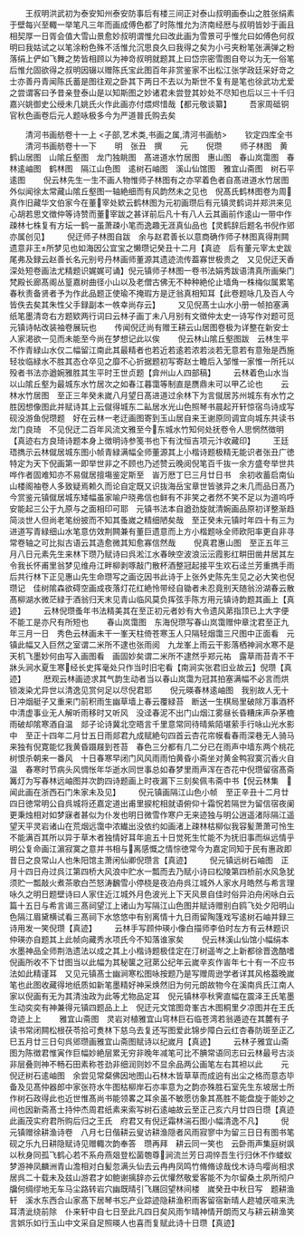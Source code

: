 <!-- { "loadSidebar": true } -->
　　王叔明洪武初为泰安知州泰安防事后有楼三间正对泰山叔明画泰山之胜张绢素于壁每兴至輙一举笔凡三年而画成傅色都了时陈惟允为济南经厯与叔明皆妙于画且相契厚一日胥会值大雪山景愈妙叔明谓惟允曰改此画为雪景可乎惟允曰如傅色何叔明曰我姑试之以笔涂粉色殊不活惟允沉思良久曰我得之矣为小弓夹粉笔张满弹之粉落绢上俨如飞舞之势皆相顾以为神竒叔明就题其上曰岱宗密雪图自夸以为无一俗笔后惟允固欲得之叔明因辍以赠陈氏宝此图百年非赏鉴家不出松江张学政廷采好竒之士亦善丹青闻陈氏蓄是图往观之卧其下两日不去以为斯世不复有是笔也徐武功尤爱之尝谓客曰予昔亲登泰山是以知斯图之妙诸君未尝登其妙处不尽知也后以三十千归嘉兴姚御史公绶未几姚氏火作此画亦付煨烬惜哉【都元敬谈纂】
　　吾家周砥铜官秋色画卷后元人题咏极多今为严道普氏购去矣

　　清河书画舫卷十一上
<子部,艺术类,书画之属,清河书画舫>
　　钦定四库全书
　　清河书画舫卷十一下
　　明　张丑　撰
　　元
　　倪瓒
　　师子林图　黄鹤山居图　山隂丘壑图　龙门独眺图　髙进道水竹居图　惠山图　春山岚霭图　春林逺岫图　鹤林图　隔江山色图　逺树石岫图　溪山仙馆图　雅宜山斋图　树石平逺图
　　倪云林先生一生不画人物惟师子林图有之亦罕着色者自髙进道水竹居图外似闻徐太常藏山隂丘壑图一轴絶细而有风韵然未之见也　倪髙氏鹤林图卷为周真作旧藏华文伯家今在董宰处欵云鹤林图为元初画瓒后有元镇灵鹤词并郑洪来见心胡若思文徴仲等诗赞而董宰跋之甚详前后凡十有八人云其画前作逺山一带中作疎林七株复有方坛一鹤一虽萧疎小笔而逸趣无涯真仙品也【灵鹤辞后题名书倪作郳亦属创见】
　　倪迂师子林图自跋　余与赵君善长以意商确作师子林图真得荆闗遗意非王所梦见也如海因公宜宝之懒瓒记癸丑十二月【真迹　后有董元宰太史跋尾弗及録云赵善长名元别号丹林画师董源其遗迹流传葢寡世极贵之　又见倪迂天香深处短卷画法尤精题识娓娓可诵】倪元镇师子林图一卷书法娟秀跋语清真所画柴门梵殿长廊髙阁丛篁嘉树曲径小山以及老僧古佛无不种种絶伦止墙角一株梅似属累笔春秋责备贤者予为作此品题正使瑜不掩瑕方是迂翁真相知耳【此卷题咏几及百人今皆佚去矣其朱性父手録副本一帙幸尚存云】
　　又见倪髙士山水小册一帧拍塞满纸笔墨清竒右方题欵两行词曰云林子画丁未八月别有文徴仲太史一诗写作对题可觅元镇诗帖改装袖卷展玩也
　　传闻倪迂尚有赠王耕云山居图卷极为详整在新安士人家渇欲一见而未能至今尚在梦想记此以俟
　　倪云林山隂丘壑图跋　云林生平不作青緑山水仅二幅留江南此其最精者也若近若逺若浓若淡若无意若有意殆是西施轻妆临緑水不胜其态仓卒见之靡不心折据题初写寄赵士瞻后入邹惟一家惟一所托以殁者书法亦遒婉雅胜其生平时王世贞题【弇州山人四部稿】
　　云林着色山水当以山隂丘壑为最城东水竹居次之如春江暮霭等制直是赝鼎未可以甲乙论也
　　云林水竹居图　至正三年癸未嵗八月望日髙进道过余林下为言僦居苏州城东有水竹之胜因想像图此并赋诗其上云僦得城东二畆居水光山色照琴书晨起开轩惊宿鸟诗成写砚没游鱼倪瓒题　好在云林一老迂画图寄到玉山居自来王谢原同调宜向城东共读书龙门良琦　不见倪迂二百年风流文雅至今东城水竹知何处抚卷令人思惘然徴明【真迹右方良琦诗题本身上徴明诗参笺书也下有沈恒吉项元汴收藏印】
　　王廷珸擕示云林僦居城东图小帧青緑满幅全师董源其上小楷诗题极精无能识者张丑广徳特定为天下倪画第一即举世非之不顾也乃述赞云晚阅倪笔百千抜一余方盛夸举世共哗作者固难知亦不易僦居擅塲鉴定斯至　峕万厯丁巳三月廿日书　余初收蓄启南仙山楼阁袖卷人多致疑焉赖久而论自定既又识抜海岳宝章世皆骇异之未几而品日髙乃今赏鉴元镇僦居城东矮幅虽家喻户晓弗信也鲜有不非笑之者然不笑不足以为道呜呼安能起三公于九原与之面相印可耶　元镇书法本自遒劲旋就清婉画品原初详整渐趋简淡世人但尚老笔纷披而不知其蚤嵗之精细陋矣哉　至正癸未元镇时年四十有三为进道写青緑细山水笔意仿效荆闗兼有董巨遗意而上方小楷题咏全师欧阳率更自非寻常卷轴之可比拟古语云其造愈微其知愈寡信然哉
　　倪真君惠山图　至正五年三月八日元素先生来林下瓒乃赋诗曰呉淞江水春映空波浪沄沄霞影红畊田凿井居其左令我长怀甫里翁梦见维舟江畔柳剥啄敲门散杯酒整冠起接平生欢石迳兰芳重擕手雨后共行林下正见惠山先生命瓒写之画讫因书此诗于上张外史陈先生见之必大笑也倪瓒记　佳树隂森欲碍空画成夜落灯花红絶怜带经自锄者未忍竟别天随翁汾湖春云散髙柳湖水微茫緑于酒翁归天末见青山临风莫负挥弦手陈方用元镇诗韵题其画上【真迹】
　　云林倪瓒蚤年书法精美其在至正初元者妙有大令遗风苐指顶已上大字便不能工是亦尺有所短也
　　春山岚霭图　东海倪瓒写春山岚霭赠仲章沈君至正九年三月一日　秀色云林画未干一峯天柱倚苍寒玉人只隔轻烟霭三尺图中正面看　元镇此幅又入巨然之室谓二米所不逮也张雨阅　九龙峯上雨云干影落栖神涧水寒不是天机飞墨妙何由写入画图看　画固妙矣谓二米所不逮然乎郑元祐　露草雨苔青不干牀头涧水夏生寒经长史挥毫处只作当时旧宅看【南涧实张君旧业故云】倪瓒【真迹】
　　厯观云林画迹求其气韵生动者当以春山岚霭为冠其拍塞满幅不必言而烘锁泼染尤异世以清逸见赏何足以尽倪君耶
　　倪元暎春林逺岫图　我别故人无十日冲烟艇子又重来门前积雨生幽草墙上春云覆緑苔　断送一生棋局里破除万事酒杯中清虚事业无人解听雨移时又听风　没迳春泥不出门山烟江雾昼长昏糟床声杂茅檐雨破却隂寒酒自温　郯子论诗冀北空晤言千里意常同待晴紫陌堪萦手行咏山光水影中　至正十四年二月廿五日雨郯君九成赋絶句四首云杏花帘幙看春雨深巷无人骑马来独有倪寛能忆我黄昏蹑屐到苍苔　春色三分都有几二分已在雨声中墙东两个桃花树恨杀朝来一番风　十日春寒早闭门风风雨雨怕黄昏小斋坐对黄金鸭寂寞沉香火自温　春寒时节病头风惆怅年华逝水同世事总如春梦里雨声浑在杏花中倪瓒留宿髙斋篝灯为写春林远岫图并次韵四诗题画上时夜漏下三刻矣佩韦斋中书【倪云林集　闻此画在浙西石门朱家未及见】
　　倪元镇画隔江山色小帧　至正辛丑十二月廿四日徳常明公自呉城将还嘉定道出甫里捩柁相就语俯仰十霜怳若隔世为留信宿夜阑更秉烛相对如梦寐者甚似为仆发也明日微雪作寒户无来迹独与明公逍遥渚际隔江遥望天平灵岩诸山在荒烟远霭中浓纎出没依约如画渚上疎林枯柳似我容髪萧萧可怜生不能满百其所以异于草木者独情好耳年逾五十日觉死生忙能不为抚旧事而纵远情乎明公复命画江濵寂寞之意并书相与离感慨之情悰徳常今为嘉定同知于民有惠政即昔日之良常山人也朱阳馆主萧闲仙卿倪瓒言【真迹】
　　倪元镇远树石岫图　正月十四日舟过呉江第四桥大风浪中贮水一瓢而去乃赋小诗曰松陵第四桥前水风急犹须贮一瓢敲火煮茶歌白苎怒涛飜雪小停桡是夜泊舟呉江城外人家水月皓然与希言理咏久之明日题壁诗曰人家住近江城外月色波光上下天风景自佳时俗异泊舟闲咏白云篇十五日与希言谒三髙祠望江上诸山为写隔江山色图并赋诗赠别白鸥飞处夕阳明山色隔江眉黛横试看三髙祠下水悠悠中有别离情十九日雨留陶篷戏写逺树石岫并録三诗用发一笑倪瓒【真迹】
　　云林手写顾仲瑛小像白描师李伯时左方有云林题识仲瑛亦自题其上此帧向藏秀水项氏今不知落谁家矣
　　倪云林溪山仙馆小幅绢本水墨神品全师荆浩遗法以成之其上小楷诗题极佳定在汀树遥岑之上新都徐晋逸酷嗜倪画所收不下廿图当以此幅为其秘箧之冠苐公纪年云嵗辛亥作峕年七十有一不应书法如此精谨耳　又见元镇髙士幽涧寒松图咏按题乃是写赠周逊学者详其风格葢晚嵗笔也此图收藏得地纸质如新笔墨精好神采焕然旧为何元朗故物今在溪南呉氏江南人家以倪画有无为其清浊政为此等尤物品定耳　倪元镇林亭秋霁直幅在震泽王氏笔墨生动奕奕有神兼得元镇四题品上上　倪迂元文馆图竒峯古木图桐里夕凉图并在王氏竒迹上上
　　雅宜山斋图　灵岩对植雅宜山穹林巨石临苍湾若翁遁迹在其麓有子读书常闭闗松根茯苓拾可煑林下慈乌去复还写图爱此锦步障白云红杏春防斑至正乙巳五月廿三日句呉郳瓒画雅宜山斋图赋诗以纪嵗月【真迹】
　　云林子雅宜山斋图为陈徴君惟寅作巨幅妙絶层累无穷非晚年减笔可比不腆常语同志曰云林最号古淡非层叠则神不畅石田素称苍劲非细润则妙不显余品两公画笔左右其袒以此
　　元倪迂树石逺岫图　余尝见常粲佛因地图山石林木皆草草而成逈有出尘之格而意态毕备及见髙仲器郎中家张符水牛图枯柳岸石亦率意为之韵亦殊胜石室先生东坡居士所作树石政得此也近世惟髙尚书能领畧之耳余虽不敏愿彷象其髙胜不能盘旋于能妙之间也因新斋髙士持仲杰周君纸素来索写树石逺岫故云至正己亥六月廿四日瓒【真迹　此画茂实府君所购后归之王氏　府君又有倪迂霜林湍石图小幅清逸不凡】
　　倪元镇赠徐耕渔诗卷　八月七日偕耕云叟访耕渔隠者风雨寂寥中为留三日日有图书笔砚之乐九日耕隐赋诗见赠輙次韵奉答　瓒再拜　耕云同一笑也　云卧雨声集庭树飒以秋身同孤飞鹤心若不系舟燕爼登松菌匏尊涧流兰芳日凋悴吾生行归休不作蝼蚁梦游神凤麟洲青山澹相对白髪忽满头仙去云冉冉凤鸣竹脩脩谅哉伐木诗鸟嘤尚相求居呉二十载未及兹山游君才如鲍谢摛辞亦云优懽然敬爱客能不为尔留桑土夙所彻户牖何绸缪地无车马尘路转岩穴幽既晴引飞屩回望林间楼　嵗癸丑中秋日写　题耕渔轩　溪水东西合山家髙下居琴书忘产业踪迹隐耕渔积雨客留宿新晴人趂墟厌喧来洗耳清泚绕前除　仆来轩中自七日至此凡四日矣风雨乍晴神情开朗而又与耕云耕渔笑言娯乐如行玉山中文采自足照暎人也喜而复赋此诗十日瓒【真迹】
